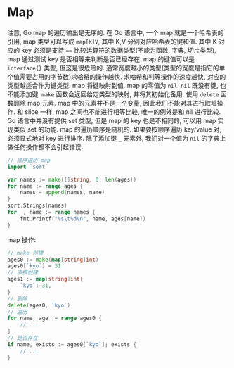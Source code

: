 # Map
注意, Go map 的遍历输出是无序的.
在 Go 语言中, 一个 map 就是一个哈希表的引用, map 类型可以写成 `map[K]V`, 其中 K,V 分别对应哈希表的键和值. 其中 K 对应的 key 必须是支持 `==` 比较运算符的数据类型(不能为函数, 字典, 切片类型), map 通过测试 key 是否相等来判断是否已经存在. 
map 的键值可以是 `interface{}` 类型, 但这是很危险的.
通常宽度越小的类型(类型的宽度是指它的单个值需要占用的字节数)求哈希的操作越快. 求哈希和判等操作的速度越快, 对应的类型越适合作为键类型.
map 将键映射到值. map 的零值为 `nil`. `nil` 既没有键, 也不能添加键.
`make` 函数会返回给定类型的映射, 并将其初始化备用.
使用 `delete` 函数删除 map 元素.
map 中的元素并不是一个变量, 因此我们不能对其进行取址操作.
和 slice 一样, map 之间也不能进行相等比较, 唯一的例外是和 nil 进行比较.
Go 语言中并没有提供 set 类型, 但是 map 的 key 也是不相同的, 可以用 map 实现类似 set 的功能.
map 的遍历顺序是随机的. 如果要按顺序遍历 key/value 对, 必须显式地对 key 进行排序.
除了添加键 `_` 元素外, 我们对一个值为 `nil` 的字典上做任何操作都不会引起错误.
```go
// 顺序遍历 map
import `sort`

var names := make([]string, 0, len(ages))
for name := range ages {
    names = append(names, name)
}
sort.Strings(names)
for _, name := range names {
    fmt.Printf("%s\t%d\n", name, ages[name])
}

```

map 操作:
```go
// make 创建
ages0 := make(map[string]int)
ages0[`kyo`] = 31
// 直接创建
ages1 := map[string]int{
    `kyo`: 31,
}
// 删除
delete(ages0, `kyo`)
// 遍历
for name, age := range ages0 {
    // ...
]
// 是否存在
if name, exists := ages0[`kyo`]; exists {
    // ...
} 
```
